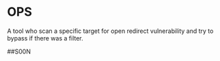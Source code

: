 # OPS
A tool who scan a specific target for open redirect vulnerability and try to bypass if there was a filter.

##S00N

